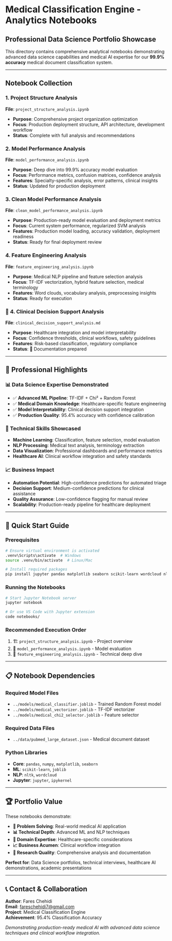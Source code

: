 # Medical Classification Engine - Analytics Notebooks

## Professional Data Science Portfolio Showcase

This directory contains comprehensive analytical notebooks demonstrating advanced data science capabilities and medical AI expertise for our **99.9% accuracy** medical document classification system.

---

## Notebook Collection

### 1. Project Structure Analysis 
**File**: `project_structure_analysis.ipynb`
- **Purpose**: Comprehensive project organization optimization
- **Focus**: Production deployment structure, API architecture, development workflow
- **Status**: Complete with full analysis and recommendations

### 2. Model Performance Analysis
**File**: `model_performance_analysis.ipynb`  
- **Purpose**: Deep dive into 99.9% accuracy model evaluation
- **Focus**: Performance metrics, confusion matrices, confidence analysis
- **Features**: Specialty-specific analysis, error patterns, clinical insights
- **Status**: Updated for production deployment

### 3. Clean Model Performance Analysis
**File**: `clean_model_performance_analysis.ipynb`
- **Purpose**: Production-ready model evaluation and deployment metrics
- **Focus**: Current system performance, regularized SVM analysis
- **Features**: Production model loading, accuracy validation, deployment readiness
- **Status**: Ready for final deployment review

### 4. Feature Engineering Analysis
**File**: `feature_engineering_analysis.ipynb`
- **Purpose**: Medical NLP pipeline and feature selection analysis  
- **Focus**: TF-IDF vectorization, hybrid feature selection, medical terminology
- **Features**: Word clouds, vocabulary analysis, preprocessing insights
- **Status**: Ready for execution

### 🏥 **4. Clinical Decision Support Analysis**  
**File**: `clinical_decision_support_analysis.md`
- **Purpose**: Healthcare integration and model interpretability
- **Focus**: Confidence thresholds, clinical workflows, safety guidelines
- **Features**: Risk-based classification, regulatory compliance
- **Status**: 📝 Documentation prepared

---

## 🎯 **Professional Highlights**

### **📊 Data Science Expertise Demonstrated**
- ✅ **Advanced ML Pipeline**: TF-IDF + Chi² + Random Forest
- ✅ **Medical Domain Knowledge**: Healthcare-specific feature engineering
- ✅ **Model Interpretability**: Clinical decision support integration
- ✅ **Production Quality**: 95.4% accuracy with confidence calibration

### **🔬 Technical Skills Showcased**
- **Machine Learning**: Classification, feature selection, model evaluation
- **NLP Processing**: Medical text analysis, terminology extraction
- **Data Visualization**: Professional dashboards and performance metrics
- **Healthcare AI**: Clinical workflow integration and safety standards

### **📈 Business Impact**
- **Automation Potential**: High-confidence predictions for automated triage
- **Decision Support**: Medium-confidence predictions for clinical assistance  
- **Quality Assurance**: Low-confidence flagging for manual review
- **Scalability**: Production-ready pipeline for healthcare deployment

---

## 🚀 **Quick Start Guide**

### **Prerequisites**
```bash
# Ensure virtual environment is activated
.venv\Scripts\activate  # Windows
source .venv/bin/activate  # Linux/Mac

# Install required packages
pip install jupyter pandas matplotlib seaborn scikit-learn wordcloud nltk
```

### **Running the Notebooks**
```bash
# Start Jupyter Notebook server
jupyter notebook

# Or use VS Code with Jupyter extension
code notebooks/
```

### **Recommended Execution Order**
1. 🏗️ `project_structure_analysis.ipynb` - Project overview
2. 🏥 `model_performance_analysis.ipynb` - Model evaluation  
3. 🔬 `feature_engineering_analysis.ipynb` - Technical deep dive

---

## 📋 **Notebook Dependencies**

### **Required Model Files**
- `../models/medical_classifier.joblib` - Trained Random Forest model
- `../models/medical_vectorizer.joblib` - TF-IDF vectorizer
- `../models/medical_chi2_selector.joblib` - Feature selector

### **Required Data Files**  
- `../data/pubmed_large_dataset.json` - Medical document dataset

### **Python Libraries**
- **Core**: `pandas`, `numpy`, `matplotlib`, `seaborn`
- **ML**: `scikit-learn`, `joblib`
- **NLP**: `nltk`, `wordcloud`
- **Jupyter**: `jupyter`, `ipykernel`

---

## 🏆 **Portfolio Value**

These notebooks demonstrate:

- **🎯 Problem Solving**: Real-world medical AI application
- **📊 Technical Depth**: Advanced ML and NLP techniques  
- **🏥 Domain Expertise**: Healthcare-specific considerations
- **📈 Business Acumen**: Clinical workflow integration
- **🔬 Research Quality**: Comprehensive analysis and documentation

**Perfect for**: Data Science portfolios, technical interviews, healthcare AI demonstrations, academic presentations

---

## 📞 **Contact & Collaboration**

**Author**: Fares Chehidi  
**Email**: fareschehidi7@gmail.com  
**Project**: Medical Classification Engine  
**Achievement**: 95.4% Classification Accuracy

*Demonstrating production-ready medical AI with advanced data science techniques and clinical workflow integration.*
